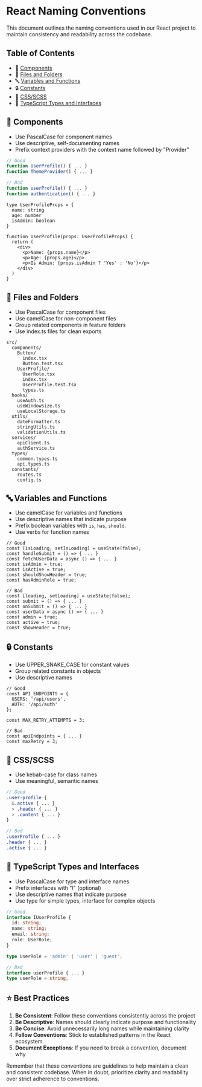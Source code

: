 # React Naming Conventions

This document outlines the naming conventions used in our React project to maintain consistency and readability across the codebase.

## Table of Contents

- 🧩 [Components](#-components)
- 📁 [Files and Folders](#-files-and-folders)
- 🔤 [Variables and Functions](#-variables-and-functions)
- 🔒 [Constants](#-constants)
- 🎨 [CSS/SCSS](#-cssscss)
- 📝 [TypeScript Types and Interfaces](#-typescript-types-and-interfaces)

## 🧩 Components

- Use PascalCase for component names
- Use descriptive, self-documenting names
- Prefix context providers with the context name followed by "Provider"

```ts
// Good
function UserProfile() { ... }
function ThemeProvider() { ... }

// Bad
function userProfile() { ... }
function authentication() { ... }
```

```tsx
type UserProfileProps = {
  name: string
  age: number
  isAdmin: boolean
}

function UserProfile(props: UserProfileProps) {
  return (
    <div>
      <p>Name: {props.name}</p>
      <p>Age: {props.age}</p>
      <p>Is Admin: {props.isAdmin ? 'Yes' : 'No'}</p>
    </div>
  )
}
```

## 📁 Files and Folders

- Use PascalCase for component files
- Use camelCase for non-component files
- Group related components in feature folders
- Use index.ts files for clean exports

```
src/
  components/
    Button/
      index.tsx
      Button.test.tsx
    UserProfile/
      UserRole.tsx
      index.tsx
      UserProfile.test.tsx
      types.ts
  hooks/
    useAuth.ts
    useWindowSize.ts
    useLocalStorage.ts
  utils/
    dateFormatter.ts
    stringUtils.ts
    validationUtils.ts
  services/
    apiClient.ts
    authService.ts
  types/
    common.types.ts
    api.types.ts
  constants/
    routes.ts
    config.ts
```

## 🔤 Variables and Functions

- Use camelCase for variables and functions
- Use descriptive names that indicate purpose
- Prefix boolean variables with `is`, `has`, `should`.
- Use verbs for function names

```tsx
// Good
const [isLoading, setIsLoading] = useState(false);
const handleSubmit = () => { ... }
const fetchUserData = async () => { ... }
const isAdmin = true;
const isActive = true;
const shouldShowHeader = true;
const hasAdminRole = true;

// Bad
const [loading, setLoading] = useState(false);
const submit = () => { ... }
const onSubmit = () => { ... }
const userData = async () => { ... }
const admin = true;
const active = true;
const showHeader = true;
```

## 🔒 Constants

- Use UPPER_SNAKE_CASE for constant values
- Group related constants in objects
- Use descriptive names

```tsx
// Good
const API_ENDPOINTS = {
  USERS: '/api/users',
  AUTH: '/api/auth'
};

const MAX_RETRY_ATTEMPTS = 3;

// Bad
const apiEndpoints = { ... }
const maxRetry = 3;
```

## 🎨 CSS/SCSS

- Use kebab-case for class names
- Use meaningful, semantic names

```scss
// Good
.user-profile {
  &.active { ... }
  > .header { ... }
  > .content { ... }
}

// Bad
.userProfile { ... }
.header { ... }
.active { ... }
```

## 📝 TypeScript Types and Interfaces

- Use PascalCase for type and interface names
- Prefix interfaces with "I" (optional)
- Use descriptive names that indicate purpose
- Use type for simple types, interface for complex objects

```ts
// Good
interface IUserProfile {
  id: string;
  name: string;
  email: string;
  role: UserRole;
}

type UserRole = 'admin' | 'user' | 'guest';

// Bad
interface userProfile { ... }
type userRole = string;
```

## ⭐ Best Practices

1. **Be Consistent**: Follow these conventions consistently across the project
2. **Be Descriptive**: Names should clearly indicate purpose and functionality
3. **Be Concise**: Avoid unnecessarily long names while maintaining clarity
4. **Follow Conventions**: Stick to established patterns in the React ecosystem
5. **Document Exceptions**: If you need to break a convention, document why

Remember that these conventions are guidelines to help maintain a clean and consistent codebase. When in doubt, prioritize clarity and readability over strict adherence to conventions.
